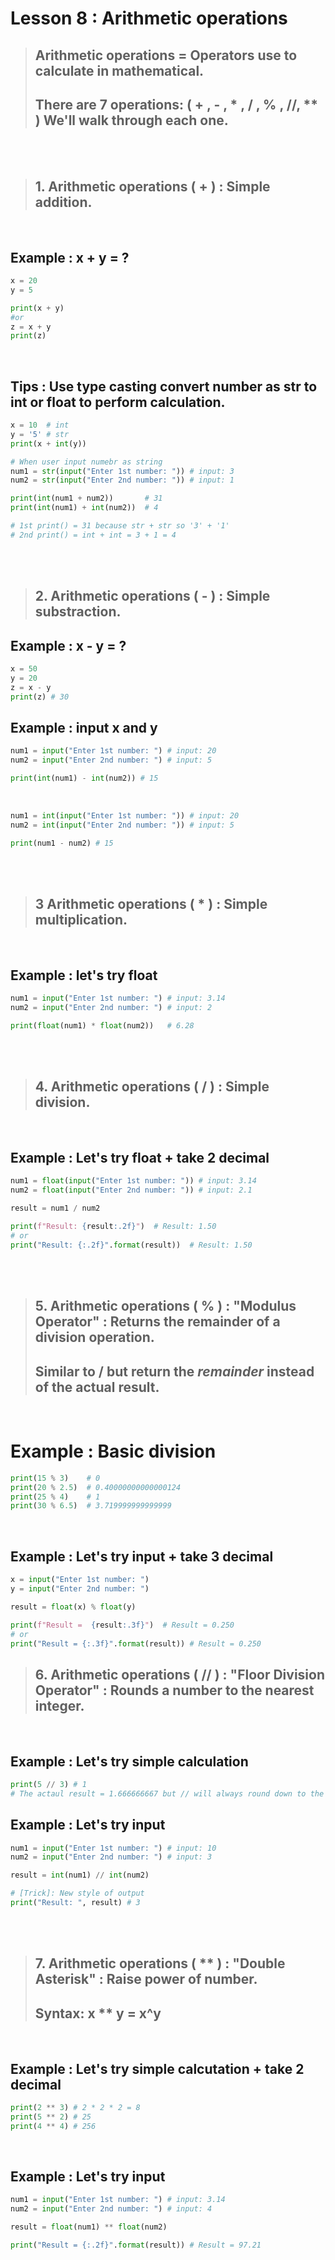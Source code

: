 # Lesson 8 : Arithmetic operations

> ## **Arithmetic operations** = Operators use to calculate in mathematical.
> ## There are 7 operations: ( + , - , * , / , % , //, ** ) We'll walk through each one.

<br><br>

> ## 1. Arithmetic operations ( **+** ) : Simple addition.

<br>

## Example : x + y = ?

```python
x = 20
y = 5

print(x + y)
#or
z = x + y
print(z)
```

<br>

## **Tips** : Use **type casting** convert number as **str** to **int** or **float** to perform calculation.

```python
x = 10  # int
y = '5' # str
print(x + int(y))
```

```python
# When user input numebr as string
num1 = str(input("Enter 1st number: ")) # input: 3
num2 = str(input("Enter 2nd number: ")) # input: 1

print(int(num1 + num2))       # 31
print(int(num1) + int(num2))  # 4

# 1st print() = 31 because str + str so '3' + '1'
# 2nd print() = int + int = 3 + 1 = 4
```

<br><br>

> ## 2. Arithmetic operations ( **-** ) : Simple substraction.

## Example : x - y = ?

```python
x = 50
y = 20
z = x - y
print(z) # 30
```

## Example : input x and y

```python
num1 = input("Enter 1st number: ") # input: 20
num2 = input("Enter 2nd number: ") # input: 5

print(int(num1) - int(num2)) # 15
```

<br>

```python
num1 = int(input("Enter 1st number: ")) # input: 20
num2 = int(input("Enter 2nd number: ")) # input: 5

print(num1 - num2) # 15
```

<br><br>

> ## 3 Arithmetic operations ( * ) : Simple multiplication.

<br>

## Example : let's try float

```python
num1 = input("Enter 1st number: ") # input: 3.14
num2 = input("Enter 2nd number: ") # input: 2

print(float(num1) * float(num2))   # 6.28
```

<br><br>

> ## 4. Arithmetic operations ( **/** ) : Simple division.

<br>

## Example : Let's try float + take 2 decimal

```python
num1 = float(input("Enter 1st number: ")) # input: 3.14
num2 = float(input("Enter 2nd number: ")) # input: 2.1

result = num1 / num2

print(f"Result: {result:.2f}")  # Result: 1.50
# or
print("Result: {:.2f}".format(result))  # Result: 1.50
```

<br><br>

> ## 5.  Arithmetic operations ( **%** ) : "Modulus Operator" : Returns the remainder of a division operation.
> ## Similar to **/** but return the ***remainder*** instead of the actual result.

<br>

# Example : Basic division

```python
print(15 % 3)    # 0
print(20 % 2.5)  # 0.40000000000000124
print(25 % 4)    # 1
print(30 % 6.5)  # 3.719999999999999
```

<br>

## Example : Let's try input + take 3 decimal

```python
x = input("Enter 1st number: ")
y = input("Enter 2nd number: ")

result = float(x) % float(y)

print(f"Result =  {result:.3f}")  # Result = 0.250
# or
print("Result = {:.3f}".format(result)) # Result = 0.250
```


> ## 6. Arithmetic operations ( **//** ) : "Floor Division Operator" : Rounds a number to the nearest integer.

<br>

## Example : Let's try simple calculation

```python
print(5 // 3) # 1
# The actaul result = 1.666666667 but // will always round down to the nearest integer. 
```

## Example : Let's try input

```python
num1 = input("Enter 1st number: ") # input: 10
num2 = input("Enter 2nd number: ") # input: 3

result = int(num1) // int(num2)

# [Trick]: New style of output
print("Result: ", result) # 3
```

<br><br>

> ## 7. Arithmetic operations ( ** ) : "Double Asterisk" : Raise power of number.
> ## Syntax: x ** y = x^y

<br>

## Example : Let's try simple calcutation + take 2 decimal

```python
print(2 ** 3) # 2 * 2 * 2 = 8
print(5 ** 2) # 25
print(4 ** 4) # 256
```

<br>

## Example : Let's try input

```python
num1 = input("Enter 1st number: ") # input: 3.14
num2 = input("Enter 2nd number: ") # input: 4

result = float(num1) ** float(num2)

print("Result = {:.2f}".format(result)) # Result = 97.21
```